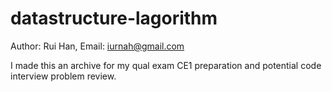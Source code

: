 datastructure-lagorithm
==============
Author: Rui Han,
Email: iurnah@gmail.com

I made this an archive for my qual exam CE1 preparation and potential code
interview problem review.
